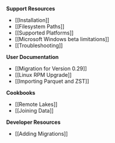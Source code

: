 **Support Resources**

- [[Installation]]
- [[Filesystem Paths]]
- [[Supported Platforms]]
- [[Microsoft Windows beta limitations]]
- [[Troubleshooting]]

**User Documentation**

- [[Migration for Version 0.29]]
- [[Linux RPM Upgrade]]
- [[Importing Parquet and ZST]]

**Cookbooks**

- [[Remote Lakes]]
- [[Joining Data]]

**Developer Resources**

- [[Adding Migrations]]
